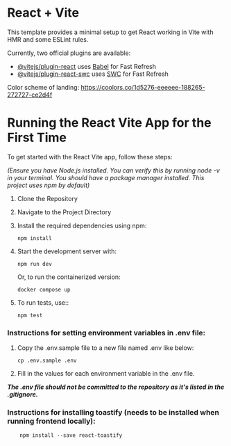 # React + Vite

This template provides a minimal setup to get React working in Vite with HMR and some ESLint rules.

Currently, two official plugins are available:

- [@vitejs/plugin-react](https://github.com/vitejs/vite-plugin-react/blob/main/packages/plugin-react/README.md) uses [Babel](https://babeljs.io/) for Fast Refresh
- [@vitejs/plugin-react-swc](https://github.com/vitejs/vite-plugin-react-swc) uses [SWC](https://swc.rs/) for Fast Refresh



Color scheme of landing: https://coolors.co/1d5276-eeeeee-188265-272727-ce2d4f


# Running the React Vite App for the First Time

To get started with the React Vite app, follow these steps:
    
*(Ensure you have Node.js installed. You can verify this by running node -v in your terminal. You should have a package manager installed. This project uses npm by default)*

1.  Clone the Repository

2.  Navigate to the Project Directory   

3.  Install the required dependencies using npm:

        npm install

4.  Start the development server with:

        npm run dev

    Or, to run the containerized version:
    
        docker compose up
    
5.  To run tests, use::

        npm test



### Instructions for setting environment variables in .env file:

1.  Copy the .env.sample file to a new file named .env like below:

        cp .env.sample .env

2.  Fill in the values for each environment variable in the .env file.

***The .env file should not be committed to the repository as it's listed in the .gitignore.***

### Instructions for installing toastify (needs to be installed when running frontend locally):

        npm install --save react-toastify